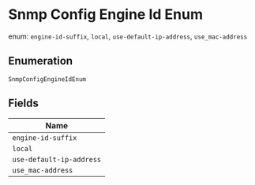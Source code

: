 
# Snmp Config Engine Id Enum

enum: `engine-id-suffix`, `local`, `use-default-ip-address`, `use_mac-address`

## Enumeration

`SnmpConfigEngineIdEnum`

## Fields

| Name |
|  --- |
| `engine-id-suffix` |
| `local` |
| `use-default-ip-address` |
| `use_mac-address` |

